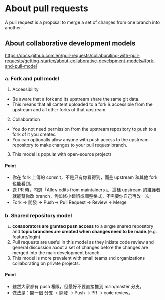 # About pull requests
A pull request is a proposal to merge a set of changes from one branch into another.
## About collaborative development models
https://docs.github.com/en/pull-requests/collaborating-with-pull-requests/getting-started/about-collaborative-development-models#fork-and-pull-model
### a. Fork and pull model
1. Accessibility
 - Be aware that a fork and its upstream share the same git data. 
 - This means that all content uploaded to a fork is accessible from the upstream and all other forks of that upstream.
2. Collaboration
 - You do not need permission from the upstream repository to push to a fork of it you created. 
 - You can optionally allow anyone with push access to the upstream repository to make changes to your pull request branch.
3. This model is popular with open-source projects

#### Point
- 你在 fork 上傳的 commit，不是只有你看得到，而是 upstream 和其他 fork 也能看到。
- 送 PR 時，勾選「Allow edits from maintainers」。 這樣 upstream 的維護者就能幫你改 branch，例如修小錯誤或調整格式，不需要你自己再改一次。
- Fork → 開發 → Push → Pull Request → Review → Merge


### b. Shared repository model
1. **collaborators are granted push access** to a single shared repository and **topic branches are created when changes need to be made.**(e.g. feature/login) 
2. Pull requests are useful in this model as they initiate code review and general discussion about a set of changes before the changes are merged into the main development branch.
3. This model is more prevalent with small teams and organizations collaborating on private projects.

#### Point
- 雖然大家都有 push 權限，但最好不要直接推到 main/master 分支。
- 做法是：開一個 分支 → 開發 → Push → PR → code review。



# 